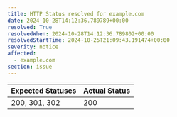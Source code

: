 ```yaml
---
title: HTTP Status resolved for example.com
date: 2024-10-28T14:12:36.789789+00:00
resolved: True
resolvedWhen: 2024-10-28T14:12:36.789802+00:00
resolvedStartTime: 2024-10-25T21:09:43.191474+00:00
severity: notice
affected:
  - example.com
section: issue
---
```


| Expected Statuses | Actual Status  |
|-------------------|----------------|
| 200, 301, 302 | 200 |
